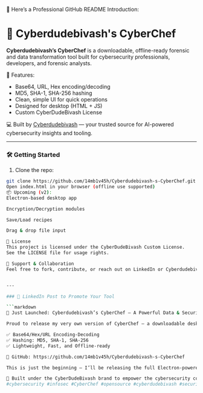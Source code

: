 🚀 Here’s a Professional GitHub README Introduction:
# 🧪 Cyberdudebivash's CyberChef

**Cyberdudebivash’s CyberChef** is a downloadable, offline-ready forensic and data transformation tool built for cybersecurity professionals, developers, and forensic analysts.

🔐 Features:
- Base64, URL, Hex encoding/decoding
- MD5, SHA-1, SHA-256 hashing
- Clean, simple UI for quick operations
- Designed for desktop (HTML + JS)
- Custom CyberDudeBivash License

💻 Built by [Cyberdudebivash](https://cyberdudebivash.com) — your trusted source for AI-powered cybersecurity insights and tooling.

---

### 🛠️ Getting Started

1. Clone the repo:
```bash
git clone https://github.com/14mb1v45h/Cyberdudebivash-s-CyberChef.git
Open index.html in your browser (offline use supported)
📦 Upcoming (v2):
Electron-based desktop app

Encryption/Decryption modules

Save/Load recipes

Drag & drop file input

📄 License
This project is licensed under the CyberDudeBivash Custom License.
See the LICENSE file for usage rights.

🙌 Support & Collaboration
Feel free to fork, contribute, or reach out on LinkedIn or Cyberdudebivash.com.


---

### 🔗 LinkedIn Post to Promote Your Tool

```markdown
🚀 Just Launched: Cyberdudebivash’s CyberChef — A Powerful Data & Security Tool 🔍

Proud to release my very own version of CyberChef — a downloadable desktop-friendly tool to perform:

✅ Base64/Hex/URL Encoding-Decoding  
✅ Hashing: MD5, SHA-1, SHA-256  
✅ Lightweight, Fast, and Offline-ready  

🔗 GitHub: https://github.com/14mb1v45h/Cyberdudebivash-s-CyberChef

This is just the beginning — I’ll be releasing the full Electron-powered version soon with encryption, recipe saving, and advanced forensics modules.

🧠 Built under the CyberDudeBivash brand to empower the cybersecurity community.  
#cybersecurity #infosec #CyberChef #opensource #cyberdudebivash #securitytools #recon
